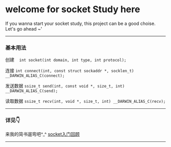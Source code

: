 # welcome for socket Study here 
If you wanna start your socket study, this project can be a good choise.
Let's go ahead ~'
****
### 基本用法
创建    `int socket(int domain, int type, int protocol);`

连接    `int connect(int, const struct sockaddr *, socklen_t) __DARWIN_ALIAS_C(connect);`

发送数据  `ssize_t send(int, const void *, size_t, int) __DARWIN_ALIAS_C(send);`

读取数据  `ssize_t recv(int, void *, size_t, int) __DARWIN_ALIAS_C(recv);`

****
### 详见👇
来我的简书遛弯吧^_^ [socket入门回顾](http://www.jianshu.com/p/97dbb6c11361)
****

